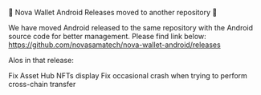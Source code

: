 🚚 Nova Wallet Android Releases moved to another repository 🙌 

We have moved Android released to the same repository with the Android source code for better management. Please find link below:
https://github.com/novasamatech/nova-wallet-android/releases

Alos in that release:

Fix Asset Hub NFTs display
Fix occasional crash when trying to perform cross-chain transfer
